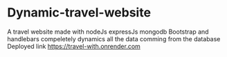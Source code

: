 # Dynamic-travel-website
A travel website  made with nodeJs expressJs mongodb Bootstrap and handlebars compeletely dynamics all the data comming from the database
Deployed link <a herf = "https://travel-with.onrender.com">https://travel-with.onrender.com</a>
